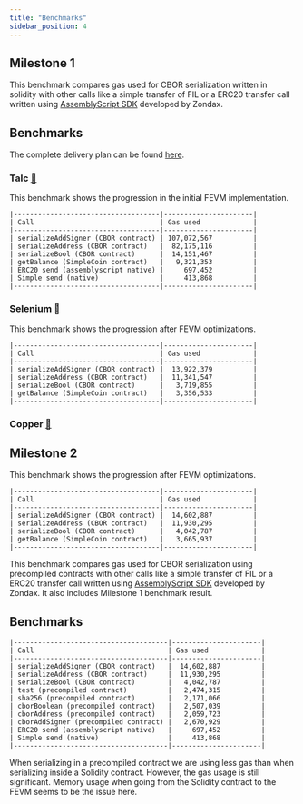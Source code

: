 ```yaml
---
title: "Benchmarks"
sidebar_position: 4
---
```


## Milestone 1 

This benchmark compares gas used for CBOR serialization written in solidity with other calls like a simple transfer of FIL or a ERC20 transfer call written using [AssemblyScript SDK](https://github.com/Zondax/fvm-as-sdk/) developed by Zondax.

## Benchmarks

The complete delivery plan can be found [here](https://github.com/filecoin-project/ref-fvm/issues/692).

### Talc [:link:](https://github.com/filecoin-project/ref-fvm/issues/691)

This benchmark shows the progression in the initial FEVM implementation.

```
|------------------------------------|----------------------|
| Call                               | Gas used             |
|------------------------------------|----------------------|
| serializeAddSigner (CBOR contract) | 107,072,567          |
| serializeAddress (CBOR contract)   |  82,175,116          |
| serializeBool (CBOR contract)      |  14,151,467          |
| getBalance (SimpleCoin contract)   |   9,321,353          |
| ERC20 send (assemblyscript native) |     697,452          |
| Simple send (native)               |     413,868          |
|------------------------------------|----------------------|
```


### Selenium [:link:](https://github.com/filecoin-project/ref-fvm/issues/801)

This benchmark shows the progression after FEVM optimizations.

```
|------------------------------------|----------------------|
| Call                               | Gas used             |
|------------------------------------|----------------------|
| serializeAddSigner (CBOR contract) |  13,922,379          |
| serializeAddress (CBOR contract)   |  11,341,547          |
| serializeBool (CBOR contract)      |   3,719,855          |
| getBalance (SimpleCoin contract)   |   3,356,533          |
|------------------------------------|----------------------|
```

### Copper [:link:](https://github.com/filecoin-project/ref-fvm/issues/830)

## Milestone 2

This benchmark shows the progression after FEVM optimizations.

```
|------------------------------------|----------------------|
| Call                               | Gas used             |
|------------------------------------|----------------------|
| serializeAddSigner (CBOR contract) |  14,602,887          |
| serializeAddress (CBOR contract)   |  11,930,295          |
| serializeBool (CBOR contract)      |   4,042,787          |
| getBalance (SimpleCoin contract)   |   3,665,937          |
|------------------------------------|----------------------|
```


This benchmark compares gas used for CBOR serialization using precompiled contracts with other calls like a simple transfer of FIL or a ERC20 transfer call written using [AssemblyScript SDK](https://github.com/Zondax/fvm-as-sdk/) developed by Zondax. It also includes Milestone 1 benchmark result.

## Benchmarks

```
|--------------------------------------|----------------------|
| Call                                 | Gas used             |
|--------------------------------------|----------------------|
| serializeAddSigner (CBOR contract)   |  14,602,887          |
| serializeAddress (CBOR contract)     |  11,930,295          |
| serializeBool (CBOR contract)        |   4,042,787          |
| test (precompiled contract)          |   2,474,315          |
| sha256 (precompiled contract)        |   2,171,066          |
| cborBoolean (precompiled contract)   |   2,507,039          |
| cborAddress (precompiled contract)   |   2,059,723          |
| cborAddSigner (precompiled contract) |   2,670,929          |
| ERC20 send (assemblyscript native)   |     697,452          |
| Simple send (native)                 |     413,868          |
|--------------------------------------|----------------------|
```

When serializing in a precompiled contract we are using less gas than when serializing inside a Solidity contract. However, the gas usage is still significant. Memory usage when going from the Solidity contract to the FEVM seems to be the issue here.
